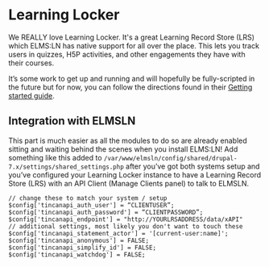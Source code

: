# Learning Locker

We REALLY love Learning Locker. It's a great Learning Record Store (LRS) which ELMS:LN has native support for all over the place. This lets you track users in quizzes, H5P activities, and other engagements they have with their courses.

It’s some work to get up and running and will hopefully be fully-scripted in the future but for now, you can follow the directions found in their [Getting started guide](https://learninglocker.net/get-started/).

## Integration with ELMSLN
This part is much easier as all the modules to do so are already enabled sitting and waiting behind the scenes when you install ELMS:LN! Add something like this added to `/var/www/elmsln/config/shared/drupal-7.x/settings/shared_settings.php` after you’ve got both systems setup and you’ve configured your Learning Locker instance to have a Learning Record Store (LRS) with an API Client (Manage Clients panel) to talk to ELMSLN.

```
// change these to match your system / setup
$config['tincanapi_auth_user'] = “CLIENTUSER”;
$config['tincanapi_auth_password'] = “CLIENTPASSWORD”;
$config['tincanapi_endpoint'] = "http://YOURLRSADDRESS/data/xAPI"
// additional settings, most likely you don't want to touch these
$config['tincanapi_statement_actor'] = '[current-user:name]';
$config['tincanapi_anonymous'] = FALSE;
$config['tincanapi_simplify_id'] = FALSE;
$config['tincanapi_watchdog'] = FALSE;
```